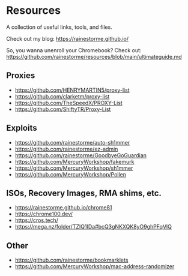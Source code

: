 # Resources
A collection of useful links, tools, and files.

Check out my blog: https://rainestorme.github.io/

So, you wanna unenroll your Chromebook? Check out: https://github.com/rainestorme/resources/blob/main/ultimateguide.md

## Proxies
- https://github.com/HENRYMARTIN5/proxy-list
- https://github.com/clarketm/proxy-list
- https://github.com/TheSpeedX/PROXY-List
- https://github.com/ShiftyTR/Proxy-List

## Exploits
- https://github.com/rainestorme/auto-sh1mmer
- https://github.com/rainestorme/ez-admin
- https://github.com/rainestorme/GoodbyeGoGuardian
- https://github.com/MercuryWorkshop/fakemurk
- https://github.com/MercuryWorkshop/sh1mmer
- https://github.com/MercuryWorkshop/Pollen

## ISOs, Recovery Images, RMA shims, etc.
- https://rainestorme.github.io/chrome81
- https://chrome100.dev/
- https://cros.tech/
- https://mega.nz/folder/TZIQ1IDa#bcQ3gNKXQK8yO9ghPFqVlQ

## Other
- https://github.com/rainestorme/bookmarklets
- https://github.com/MercuryWorkshop/mac-address-randomizer
